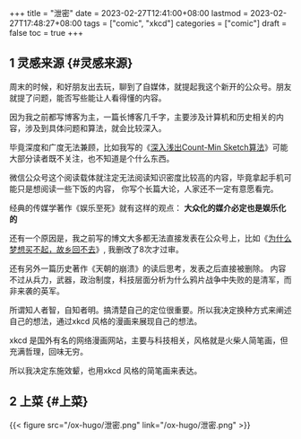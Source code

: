 +++
title = "泄密"
date = 2023-02-27T12:41:00+08:00
lastmod = 2023-02-27T17:48:27+08:00
tags = ["comic", "xkcd"]
categories = ["comic"]
draft = false
toc = true
+++

## <span class="section-num">1</span> 灵感来源 {#灵感来源}

周末的时候，和好朋友出去玩，聊到了自媒体，就提起我这个新开的公众号。朋友就提了问题，能否写些能让人看得懂的内容。

因为我之前都写博客为主，一篇长博客几千字，主要涉及计算机和历史相关的内容，涉及到具体问题和算法，就会比较深入。

毕竟深度和广度无法兼顾，比如我写的《[深入浅出Count-Min Sketch算法](https://mp.weixin.qq.com/s/GQfXHlX47n9yS35a4Bw8_Q)》可能大部分读者既不关注，也不知道是个什么东西。

微信公众号这个阅读载体就注定无法阅读知识密度比较高的内容，毕竟拿起手机可能只是想阅读一些下饭的内容，
你写个长篇大论，人家还不一定有意愿看完。

经典的传媒学著作《娱乐至死》就有这样的观点： ****大众化的媒介必定也是娱乐化的****

还有一个原因是，我之前写的博文大多都无法直接发表在公众号上，比如《[为什么梦想买不起，故乡回不去](https://mp.weixin.qq.com/s/qOuJjW5HVCiuA9bqNuzLdw)》, 我删改了8次才过审。

还有另外一篇历史著作《天朝的崩溃》的读后思考，发表之后直接被删除。
内容不过从兵力，武器，政治制度，科技层面分析为什么鸦片战争中失败的是清军，而非来袭的英军。

所谓知人者智，自知者明。搞清楚自己的定位很重要。所以我决定换种方式来阐述自己的想法，通过xkcd 风格的漫画来展现自己的想法。

xkcd 是国外有名的网络漫画网站，主要与科技相关，风格就是火柴人简笔画，但充满哲理，回味无穷。

所以我决定东施效颦，也用xkcd 风格的简笔画来表达。


## <span class="section-num">2</span> 上菜 {#上菜}

{{< figure src="/ox-hugo/泄密.png" link="/ox-hugo/泄密.png" >}}
